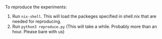 To reproduce the experiments:
1. Run `nix-shell`. This will load the packeges specified in shell.nix that are needed for reproducing.
2. Run `python3 reproduce.py` (This will take a while. Probably more than an hour. Please bare with us)
